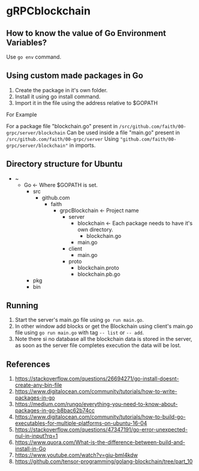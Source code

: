 # gRPCblockchain
## How to know the value of Go Environment Variables?

Use `go env` command.

## Using custom made packages in Go

1. Create the package in it's own folder.
2. Install it using go install command.
3. Import it in the file using the address relative to $GOPATH

For Example

For a package file "blockchain.go" present in `/src/github.com/faith/00-grpc/server/blockchain`
Can be used inside a file "main.go" present in `/src/github.com/faith/00-grpc/server`
Using `"github.com/faith/00-grpc/server/blockchain"` in imports.

## Directory structure for Ubuntu

- ~
  - Go                              <- Where $GOPATH is set.
    - src
      - github.com
        - faith
          - grpcBlockchain                 <- Project name
            - server
              - blockchain          <- Each package needs to have it's own directory.
                - blockchain.go
              - main.go
            - client
              - main.go
            - proto
              - blockchain.proto
              - blockchain.pb.go
    - pkg
    - bin
    
## Running

1. Start the server's main.go file using `go run main.go`.
2. In other window add blocks or get the Blockchain using client's main.go file using `go run main.go` with tag `-- list` or `-- add`.
3. Note there si no database all the blockchain data is stored in the server, as soon as the server file completes execution the data will be lost.
    
## References

1. https://stackoverflow.com/questions/26694271/go-install-doesnt-create-any-bin-file
2. https://www.digitalocean.com/community/tutorials/how-to-write-packages-in-go
3. https://medium.com/rungo/everything-you-need-to-know-about-packages-in-go-b8bac62b74cc
4. https://www.digitalocean.com/community/tutorials/how-to-build-go-executables-for-multiple-platforms-on-ubuntu-16-04
5. https://stackoverflow.com/questions/47347191/go-error-unexpected-nul-in-input?rq=1
6. https://www.quora.com/What-is-the-difference-between-build-and-install-in-Go
7. https://www.youtube.com/watch?v=gju-bml4kdw
8. https://github.com/tensor-programming/golang-blockchain/tree/part_10
